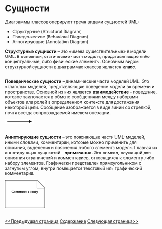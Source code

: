 # Сущности

Диаграммы классов оперируют тремя видами сущностей UML:
* Структурные (Structural Diagram)
* Поведенческие (Behavioral Diagram)
* Аннотирующие (Annotation Diagram)

**Структурные сущности** – это «имена существительные» в модели UML. В основном, статические части модели, представляющие либо концептуальные, либо физические элементы. Основным видом структурной сущности в диаграммах классов является **класс**. <br/> <br/>

**Поведенческие сущности** – динамические части моделей UML. Это «глаголы» моделей, представляющие поведение модели во времени и пространстве. Основной из них является **взаимодействие** – поведение, которое заключается в обмене сообщениями между наборами объектов или ролей в определенном контексте для достижения некоторой цели. Сообщение изображается в виде линии со стрелкой, почти всегда сопровождаемой именем операции.

![](/assets/diagram-class/arrow.png)
<br/><br/>

**Аннотирующие сущности** – это поясняющие части UML-моделей, иными словами, комментарии, которые можно применить для описания, выделения и пояснения любого элемента модели. Главная из аннотирующих сущностей – **примечание**. Это символ, служащий для описания ограничений и комментариев, относящихся к элементу либо набору элементов. Графически представлен прямоугольником с загнутым углом; внутри помещается текстовый или графический комментарий.

![](/assets/diagram-class/comment.png)
<br/><br/>

[<<Предыдущая страница](/diagram-class/purposeDiagramClass.md)
[Содержание](/diagram-class/README.md)
[Следующая страница>>](/diagram-class/class.md)